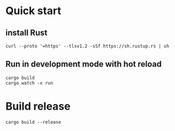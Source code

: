 # Quick start

## install Rust
```shell
curl --proto '=https' --tlsv1.2 -sSf https://sh.rustup.rs | sh
```

## Run in development mode with hot reload
```shell
cargo build
cargo watch -x run
```

# Build release

```shell
cargo build --release
```